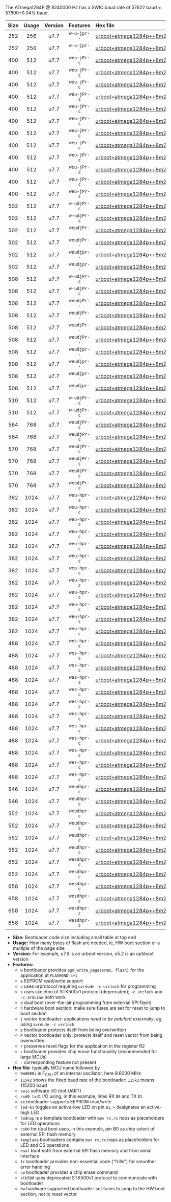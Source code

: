 The ATmega1284P @ 8240000 Hz has a SWIO baud rate of 57622 baud = 57600+0.04% baud.

|Size|Usage|Version|Features|Hex file|
|:-:|:-:|:-:|:-:|:--|
|252|256|u7.7|`w-u-jpr--`|[urboot+atmega1284p++8m2400i+++57k6_swio_rxd0_txd1.hex](https://raw.githubusercontent.com/stefanrueger/urboot.hex/main/mcus/atmega1284p/internal_oscillator/fint++8m2400_Hz/br+++57k6_bps/urboot+atmega1284p++8m2400i+++57k6_swio_rxd0_txd1.hex)|
|252|256|u7.7|`w-u-jpr--`|[urboot+atmega1284p++8m2400i+++57k6_swio_rxd2_txd3.hex](https://raw.githubusercontent.com/stefanrueger/urboot.hex/main/mcus/atmega1284p/internal_oscillator/fint++8m2400_Hz/br+++57k6_bps/urboot+atmega1284p++8m2400i+++57k6_swio_rxd2_txd3.hex)|
|400|512|u7.7|`weu-jPr-c`|[urboot+atmega1284p++8m2400i+++57k6_swio_rxd0_txd1_ee_led+b0_fr_ce.hex](https://raw.githubusercontent.com/stefanrueger/urboot.hex/main/mcus/atmega1284p/internal_oscillator/fint++8m2400_Hz/br+++57k6_bps/urboot+atmega1284p++8m2400i+++57k6_swio_rxd0_txd1_ee_led+b0_fr_ce.hex)|
|400|512|u7.7|`weu-jPr-c`|[urboot+atmega1284p++8m2400i+++57k6_swio_rxd0_txd1_ee_led+b5_fr_ce.hex](https://raw.githubusercontent.com/stefanrueger/urboot.hex/main/mcus/atmega1284p/internal_oscillator/fint++8m2400_Hz/br+++57k6_bps/urboot+atmega1284p++8m2400i+++57k6_swio_rxd0_txd1_ee_led+b5_fr_ce.hex)|
|400|512|u7.7|`weu-jPr-c`|[urboot+atmega1284p++8m2400i+++57k6_swio_rxd0_txd1_ee_led+b7_fr_ce.hex](https://raw.githubusercontent.com/stefanrueger/urboot.hex/main/mcus/atmega1284p/internal_oscillator/fint++8m2400_Hz/br+++57k6_bps/urboot+atmega1284p++8m2400i+++57k6_swio_rxd0_txd1_ee_led+b7_fr_ce.hex)|
|400|512|u7.7|`weu-jPr-c`|[urboot+atmega1284p++8m2400i+++57k6_swio_rxd0_txd1_ee_led+c7_fr_ce.hex](https://raw.githubusercontent.com/stefanrueger/urboot.hex/main/mcus/atmega1284p/internal_oscillator/fint++8m2400_Hz/br+++57k6_bps/urboot+atmega1284p++8m2400i+++57k6_swio_rxd0_txd1_ee_led+c7_fr_ce.hex)|
|400|512|u7.7|`weu-jPr-c`|[urboot+atmega1284p++8m2400i+++57k6_swio_rxd0_txd1_ee_led+d7_fr_ce.hex](https://raw.githubusercontent.com/stefanrueger/urboot.hex/main/mcus/atmega1284p/internal_oscillator/fint++8m2400_Hz/br+++57k6_bps/urboot+atmega1284p++8m2400i+++57k6_swio_rxd0_txd1_ee_led+d7_fr_ce.hex)|
|400|512|u7.7|`weu-jPr-c`|[urboot+atmega1284p++8m2400i+++57k6_swio_rxd0_txd1_ee_lednop_fr_ce.hex](https://raw.githubusercontent.com/stefanrueger/urboot.hex/main/mcus/atmega1284p/internal_oscillator/fint++8m2400_Hz/br+++57k6_bps/urboot+atmega1284p++8m2400i+++57k6_swio_rxd0_txd1_ee_lednop_fr_ce.hex)|
|400|512|u7.7|`weu-jPr-c`|[urboot+atmega1284p++8m2400i+++57k6_swio_rxd2_txd3_ee_led+b0_fr_ce.hex](https://raw.githubusercontent.com/stefanrueger/urboot.hex/main/mcus/atmega1284p/internal_oscillator/fint++8m2400_Hz/br+++57k6_bps/urboot+atmega1284p++8m2400i+++57k6_swio_rxd2_txd3_ee_led+b0_fr_ce.hex)|
|400|512|u7.7|`weu-jPr-c`|[urboot+atmega1284p++8m2400i+++57k6_swio_rxd2_txd3_ee_led+b5_fr_ce.hex](https://raw.githubusercontent.com/stefanrueger/urboot.hex/main/mcus/atmega1284p/internal_oscillator/fint++8m2400_Hz/br+++57k6_bps/urboot+atmega1284p++8m2400i+++57k6_swio_rxd2_txd3_ee_led+b5_fr_ce.hex)|
|400|512|u7.7|`weu-jPr-c`|[urboot+atmega1284p++8m2400i+++57k6_swio_rxd2_txd3_ee_led+b7_fr_ce.hex](https://raw.githubusercontent.com/stefanrueger/urboot.hex/main/mcus/atmega1284p/internal_oscillator/fint++8m2400_Hz/br+++57k6_bps/urboot+atmega1284p++8m2400i+++57k6_swio_rxd2_txd3_ee_led+b7_fr_ce.hex)|
|400|512|u7.7|`weu-jPr-c`|[urboot+atmega1284p++8m2400i+++57k6_swio_rxd2_txd3_ee_led+c7_fr_ce.hex](https://raw.githubusercontent.com/stefanrueger/urboot.hex/main/mcus/atmega1284p/internal_oscillator/fint++8m2400_Hz/br+++57k6_bps/urboot+atmega1284p++8m2400i+++57k6_swio_rxd2_txd3_ee_led+c7_fr_ce.hex)|
|400|512|u7.7|`weu-jPr-c`|[urboot+atmega1284p++8m2400i+++57k6_swio_rxd2_txd3_ee_led+d7_fr_ce.hex](https://raw.githubusercontent.com/stefanrueger/urboot.hex/main/mcus/atmega1284p/internal_oscillator/fint++8m2400_Hz/br+++57k6_bps/urboot+atmega1284p++8m2400i+++57k6_swio_rxd2_txd3_ee_led+d7_fr_ce.hex)|
|400|512|u7.7|`weu-jPr-c`|[urboot+atmega1284p++8m2400i+++57k6_swio_rxd2_txd3_ee_lednop_fr_ce.hex](https://raw.githubusercontent.com/stefanrueger/urboot.hex/main/mcus/atmega1284p/internal_oscillator/fint++8m2400_Hz/br+++57k6_bps/urboot+atmega1284p++8m2400i+++57k6_swio_rxd2_txd3_ee_lednop_fr_ce.hex)|
|502|512|u7.7|`w-udjPr-c`|[urboot+atmega1284p++8m2400i+++57k6_swio_rxd0_txd1_led+c7_csb3_dual_fr_ce.hex](https://raw.githubusercontent.com/stefanrueger/urboot.hex/main/mcus/atmega1284p/internal_oscillator/fint++8m2400_Hz/br+++57k6_bps/urboot+atmega1284p++8m2400i+++57k6_swio_rxd0_txd1_led+c7_csb3_dual_fr_ce.hex)|
|502|512|u7.7|`w-udjPr-c`|[urboot+atmega1284p++8m2400i+++57k6_swio_rxd2_txd3_led+c7_csb3_dual_fr_ce.hex](https://raw.githubusercontent.com/stefanrueger/urboot.hex/main/mcus/atmega1284p/internal_oscillator/fint++8m2400_Hz/br+++57k6_bps/urboot+atmega1284p++8m2400i+++57k6_swio_rxd2_txd3_led+c7_csb3_dual_fr_ce.hex)|
|502|512|u7.7|`weudjPr--`|[urboot+atmega1284p++8m2400i+++57k6_swio_rxd0_txd1_ee_led+c7_csb3_dual.hex](https://raw.githubusercontent.com/stefanrueger/urboot.hex/main/mcus/atmega1284p/internal_oscillator/fint++8m2400_Hz/br+++57k6_bps/urboot+atmega1284p++8m2400i+++57k6_swio_rxd0_txd1_ee_led+c7_csb3_dual.hex)|
|502|512|u7.7|`weudjPr--`|[urboot+atmega1284p++8m2400i+++57k6_swio_rxd2_txd3_ee_led+c7_csb3_dual.hex](https://raw.githubusercontent.com/stefanrueger/urboot.hex/main/mcus/atmega1284p/internal_oscillator/fint++8m2400_Hz/br+++57k6_bps/urboot+atmega1284p++8m2400i+++57k6_swio_rxd2_txd3_ee_led+c7_csb3_dual.hex)|
|502|512|u7.7|`weudjpr--`|[urboot+atmega1284p++8m2400i+++57k6_swio_rxd0_txd1_ee_led+c7_csb3_dual_fr.hex](https://raw.githubusercontent.com/stefanrueger/urboot.hex/main/mcus/atmega1284p/internal_oscillator/fint++8m2400_Hz/br+++57k6_bps/urboot+atmega1284p++8m2400i+++57k6_swio_rxd0_txd1_ee_led+c7_csb3_dual_fr.hex)|
|502|512|u7.7|`weudjpr--`|[urboot+atmega1284p++8m2400i+++57k6_swio_rxd2_txd3_ee_led+c7_csb3_dual_fr.hex](https://raw.githubusercontent.com/stefanrueger/urboot.hex/main/mcus/atmega1284p/internal_oscillator/fint++8m2400_Hz/br+++57k6_bps/urboot+atmega1284p++8m2400i+++57k6_swio_rxd2_txd3_ee_led+c7_csb3_dual_fr.hex)|
|508|512|u7.7|`w-udjPr-c`|[urboot+atmega1284p++8m2400i+++57k6_swio_rxd0_txd1_led+d7_csc7_dual_fr_ce.hex](https://raw.githubusercontent.com/stefanrueger/urboot.hex/main/mcus/atmega1284p/internal_oscillator/fint++8m2400_Hz/br+++57k6_bps/urboot+atmega1284p++8m2400i+++57k6_swio_rxd0_txd1_led+d7_csc7_dual_fr_ce.hex)|
|508|512|u7.7|`w-udjPr-c`|[urboot+atmega1284p++8m2400i+++57k6_swio_rxd2_txd3_led+d7_csc7_dual_fr_ce.hex](https://raw.githubusercontent.com/stefanrueger/urboot.hex/main/mcus/atmega1284p/internal_oscillator/fint++8m2400_Hz/br+++57k6_bps/urboot+atmega1284p++8m2400i+++57k6_swio_rxd2_txd3_led+d7_csc7_dual_fr_ce.hex)|
|508|512|u7.7|`weudjPr--`|[urboot+atmega1284p++8m2400i+++57k6_swio_rxd0_txd1_ee_led+d7_csc7_dual.hex](https://raw.githubusercontent.com/stefanrueger/urboot.hex/main/mcus/atmega1284p/internal_oscillator/fint++8m2400_Hz/br+++57k6_bps/urboot+atmega1284p++8m2400i+++57k6_swio_rxd0_txd1_ee_led+d7_csc7_dual.hex)|
|508|512|u7.7|`weudjPr--`|[urboot+atmega1284p++8m2400i+++57k6_swio_rxd0_txd1_ee_template_dual.hex](https://raw.githubusercontent.com/stefanrueger/urboot.hex/main/mcus/atmega1284p/internal_oscillator/fint++8m2400_Hz/br+++57k6_bps/urboot+atmega1284p++8m2400i+++57k6_swio_rxd0_txd1_ee_template_dual.hex)|
|508|512|u7.7|`weudjPr--`|[urboot+atmega1284p++8m2400i+++57k6_swio_rxd2_txd3_ee_led+d7_csc7_dual.hex](https://raw.githubusercontent.com/stefanrueger/urboot.hex/main/mcus/atmega1284p/internal_oscillator/fint++8m2400_Hz/br+++57k6_bps/urboot+atmega1284p++8m2400i+++57k6_swio_rxd2_txd3_ee_led+d7_csc7_dual.hex)|
|508|512|u7.7|`weudjPr--`|[urboot+atmega1284p++8m2400i+++57k6_swio_rxd2_txd3_ee_template_dual.hex](https://raw.githubusercontent.com/stefanrueger/urboot.hex/main/mcus/atmega1284p/internal_oscillator/fint++8m2400_Hz/br+++57k6_bps/urboot+atmega1284p++8m2400i+++57k6_swio_rxd2_txd3_ee_template_dual.hex)|
|508|512|u7.7|`weudjpr--`|[urboot+atmega1284p++8m2400i+++57k6_swio_rxd0_txd1_ee_led+d7_csc7_dual_fr.hex](https://raw.githubusercontent.com/stefanrueger/urboot.hex/main/mcus/atmega1284p/internal_oscillator/fint++8m2400_Hz/br+++57k6_bps/urboot+atmega1284p++8m2400i+++57k6_swio_rxd0_txd1_ee_led+d7_csc7_dual_fr.hex)|
|508|512|u7.7|`weudjpr--`|[urboot+atmega1284p++8m2400i+++57k6_swio_rxd0_txd1_ee_template_dual_fr.hex](https://raw.githubusercontent.com/stefanrueger/urboot.hex/main/mcus/atmega1284p/internal_oscillator/fint++8m2400_Hz/br+++57k6_bps/urboot+atmega1284p++8m2400i+++57k6_swio_rxd0_txd1_ee_template_dual_fr.hex)|
|508|512|u7.7|`weudjpr--`|[urboot+atmega1284p++8m2400i+++57k6_swio_rxd2_txd3_ee_led+d7_csc7_dual_fr.hex](https://raw.githubusercontent.com/stefanrueger/urboot.hex/main/mcus/atmega1284p/internal_oscillator/fint++8m2400_Hz/br+++57k6_bps/urboot+atmega1284p++8m2400i+++57k6_swio_rxd2_txd3_ee_led+d7_csc7_dual_fr.hex)|
|508|512|u7.7|`weudjpr--`|[urboot+atmega1284p++8m2400i+++57k6_swio_rxd2_txd3_ee_template_dual_fr.hex](https://raw.githubusercontent.com/stefanrueger/urboot.hex/main/mcus/atmega1284p/internal_oscillator/fint++8m2400_Hz/br+++57k6_bps/urboot+atmega1284p++8m2400i+++57k6_swio_rxd2_txd3_ee_template_dual_fr.hex)|
|510|512|u7.7|`w-udjPr-c`|[urboot+atmega1284p++8m2400i+++57k6_swio_rxd0_txd1_template_dual_fr_ce.hex](https://raw.githubusercontent.com/stefanrueger/urboot.hex/main/mcus/atmega1284p/internal_oscillator/fint++8m2400_Hz/br+++57k6_bps/urboot+atmega1284p++8m2400i+++57k6_swio_rxd0_txd1_template_dual_fr_ce.hex)|
|510|512|u7.7|`w-udjPr-c`|[urboot+atmega1284p++8m2400i+++57k6_swio_rxd2_txd3_template_dual_fr_ce.hex](https://raw.githubusercontent.com/stefanrueger/urboot.hex/main/mcus/atmega1284p/internal_oscillator/fint++8m2400_Hz/br+++57k6_bps/urboot+atmega1284p++8m2400i+++57k6_swio_rxd2_txd3_template_dual_fr_ce.hex)|
|564|768|u7.7|`weudjPr-c`|[urboot+atmega1284p++8m2400i+++57k6_swio_rxd0_txd1_ee_led+c7_csb3_dual_fr_ce.hex](https://raw.githubusercontent.com/stefanrueger/urboot.hex/main/mcus/atmega1284p/internal_oscillator/fint++8m2400_Hz/br+++57k6_bps/urboot+atmega1284p++8m2400i+++57k6_swio_rxd0_txd1_ee_led+c7_csb3_dual_fr_ce.hex)|
|564|768|u7.7|`weudjPr-c`|[urboot+atmega1284p++8m2400i+++57k6_swio_rxd2_txd3_ee_led+c7_csb3_dual_fr_ce.hex](https://raw.githubusercontent.com/stefanrueger/urboot.hex/main/mcus/atmega1284p/internal_oscillator/fint++8m2400_Hz/br+++57k6_bps/urboot+atmega1284p++8m2400i+++57k6_swio_rxd2_txd3_ee_led+c7_csb3_dual_fr_ce.hex)|
|570|768|u7.7|`weudjPr-c`|[urboot+atmega1284p++8m2400i+++57k6_swio_rxd0_txd1_ee_led+d7_csc7_dual_fr_ce.hex](https://raw.githubusercontent.com/stefanrueger/urboot.hex/main/mcus/atmega1284p/internal_oscillator/fint++8m2400_Hz/br+++57k6_bps/urboot+atmega1284p++8m2400i+++57k6_swio_rxd0_txd1_ee_led+d7_csc7_dual_fr_ce.hex)|
|570|768|u7.7|`weudjPr-c`|[urboot+atmega1284p++8m2400i+++57k6_swio_rxd0_txd1_ee_template_dual_fr_ce.hex](https://raw.githubusercontent.com/stefanrueger/urboot.hex/main/mcus/atmega1284p/internal_oscillator/fint++8m2400_Hz/br+++57k6_bps/urboot+atmega1284p++8m2400i+++57k6_swio_rxd0_txd1_ee_template_dual_fr_ce.hex)|
|570|768|u7.7|`weudjPr-c`|[urboot+atmega1284p++8m2400i+++57k6_swio_rxd2_txd3_ee_led+d7_csc7_dual_fr_ce.hex](https://raw.githubusercontent.com/stefanrueger/urboot.hex/main/mcus/atmega1284p/internal_oscillator/fint++8m2400_Hz/br+++57k6_bps/urboot+atmega1284p++8m2400i+++57k6_swio_rxd2_txd3_ee_led+d7_csc7_dual_fr_ce.hex)|
|570|768|u7.7|`weudjPr-c`|[urboot+atmega1284p++8m2400i+++57k6_swio_rxd2_txd3_ee_template_dual_fr_ce.hex](https://raw.githubusercontent.com/stefanrueger/urboot.hex/main/mcus/atmega1284p/internal_oscillator/fint++8m2400_Hz/br+++57k6_bps/urboot+atmega1284p++8m2400i+++57k6_swio_rxd2_txd3_ee_template_dual_fr_ce.hex)|
|382|1024|u7.7|`weu-hpr-c`|[urboot+atmega1284p++8m2400i+++57k6_swio_rxd0_txd1_ee_led+b0_fr_ce_hw.hex](https://raw.githubusercontent.com/stefanrueger/urboot.hex/main/mcus/atmega1284p/internal_oscillator/fint++8m2400_Hz/br+++57k6_bps/urboot+atmega1284p++8m2400i+++57k6_swio_rxd0_txd1_ee_led+b0_fr_ce_hw.hex)|
|382|1024|u7.7|`weu-hpr-c`|[urboot+atmega1284p++8m2400i+++57k6_swio_rxd0_txd1_ee_led+b5_fr_ce_hw.hex](https://raw.githubusercontent.com/stefanrueger/urboot.hex/main/mcus/atmega1284p/internal_oscillator/fint++8m2400_Hz/br+++57k6_bps/urboot+atmega1284p++8m2400i+++57k6_swio_rxd0_txd1_ee_led+b5_fr_ce_hw.hex)|
|382|1024|u7.7|`weu-hpr-c`|[urboot+atmega1284p++8m2400i+++57k6_swio_rxd0_txd1_ee_led+b7_fr_ce_hw.hex](https://raw.githubusercontent.com/stefanrueger/urboot.hex/main/mcus/atmega1284p/internal_oscillator/fint++8m2400_Hz/br+++57k6_bps/urboot+atmega1284p++8m2400i+++57k6_swio_rxd0_txd1_ee_led+b7_fr_ce_hw.hex)|
|382|1024|u7.7|`weu-hpr-c`|[urboot+atmega1284p++8m2400i+++57k6_swio_rxd0_txd1_ee_led+c7_fr_ce_hw.hex](https://raw.githubusercontent.com/stefanrueger/urboot.hex/main/mcus/atmega1284p/internal_oscillator/fint++8m2400_Hz/br+++57k6_bps/urboot+atmega1284p++8m2400i+++57k6_swio_rxd0_txd1_ee_led+c7_fr_ce_hw.hex)|
|382|1024|u7.7|`weu-hpr-c`|[urboot+atmega1284p++8m2400i+++57k6_swio_rxd0_txd1_ee_led+d7_fr_ce_hw.hex](https://raw.githubusercontent.com/stefanrueger/urboot.hex/main/mcus/atmega1284p/internal_oscillator/fint++8m2400_Hz/br+++57k6_bps/urboot+atmega1284p++8m2400i+++57k6_swio_rxd0_txd1_ee_led+d7_fr_ce_hw.hex)|
|382|1024|u7.7|`weu-hpr-c`|[urboot+atmega1284p++8m2400i+++57k6_swio_rxd0_txd1_ee_lednop_fr_ce_hw.hex](https://raw.githubusercontent.com/stefanrueger/urboot.hex/main/mcus/atmega1284p/internal_oscillator/fint++8m2400_Hz/br+++57k6_bps/urboot+atmega1284p++8m2400i+++57k6_swio_rxd0_txd1_ee_lednop_fr_ce_hw.hex)|
|382|1024|u7.7|`weu-hpr-c`|[urboot+atmega1284p++8m2400i+++57k6_swio_rxd2_txd3_ee_led+b0_fr_ce_hw.hex](https://raw.githubusercontent.com/stefanrueger/urboot.hex/main/mcus/atmega1284p/internal_oscillator/fint++8m2400_Hz/br+++57k6_bps/urboot+atmega1284p++8m2400i+++57k6_swio_rxd2_txd3_ee_led+b0_fr_ce_hw.hex)|
|382|1024|u7.7|`weu-hpr-c`|[urboot+atmega1284p++8m2400i+++57k6_swio_rxd2_txd3_ee_led+b5_fr_ce_hw.hex](https://raw.githubusercontent.com/stefanrueger/urboot.hex/main/mcus/atmega1284p/internal_oscillator/fint++8m2400_Hz/br+++57k6_bps/urboot+atmega1284p++8m2400i+++57k6_swio_rxd2_txd3_ee_led+b5_fr_ce_hw.hex)|
|382|1024|u7.7|`weu-hpr-c`|[urboot+atmega1284p++8m2400i+++57k6_swio_rxd2_txd3_ee_led+b7_fr_ce_hw.hex](https://raw.githubusercontent.com/stefanrueger/urboot.hex/main/mcus/atmega1284p/internal_oscillator/fint++8m2400_Hz/br+++57k6_bps/urboot+atmega1284p++8m2400i+++57k6_swio_rxd2_txd3_ee_led+b7_fr_ce_hw.hex)|
|382|1024|u7.7|`weu-hpr-c`|[urboot+atmega1284p++8m2400i+++57k6_swio_rxd2_txd3_ee_led+c7_fr_ce_hw.hex](https://raw.githubusercontent.com/stefanrueger/urboot.hex/main/mcus/atmega1284p/internal_oscillator/fint++8m2400_Hz/br+++57k6_bps/urboot+atmega1284p++8m2400i+++57k6_swio_rxd2_txd3_ee_led+c7_fr_ce_hw.hex)|
|382|1024|u7.7|`weu-hpr-c`|[urboot+atmega1284p++8m2400i+++57k6_swio_rxd2_txd3_ee_led+d7_fr_ce_hw.hex](https://raw.githubusercontent.com/stefanrueger/urboot.hex/main/mcus/atmega1284p/internal_oscillator/fint++8m2400_Hz/br+++57k6_bps/urboot+atmega1284p++8m2400i+++57k6_swio_rxd2_txd3_ee_led+d7_fr_ce_hw.hex)|
|382|1024|u7.7|`weu-hpr-c`|[urboot+atmega1284p++8m2400i+++57k6_swio_rxd2_txd3_ee_lednop_fr_ce_hw.hex](https://raw.githubusercontent.com/stefanrueger/urboot.hex/main/mcus/atmega1284p/internal_oscillator/fint++8m2400_Hz/br+++57k6_bps/urboot+atmega1284p++8m2400i+++57k6_swio_rxd2_txd3_ee_lednop_fr_ce_hw.hex)|
|488|1024|u7.7|`wes-hpr-c`|[urboot+atmega1284p++8m2400i+++57k6_swio_rxd0_txd1_ee_led+b0_fr_ce_stk500_hw.hex](https://raw.githubusercontent.com/stefanrueger/urboot.hex/main/mcus/atmega1284p/internal_oscillator/fint++8m2400_Hz/br+++57k6_bps/urboot+atmega1284p++8m2400i+++57k6_swio_rxd0_txd1_ee_led+b0_fr_ce_stk500_hw.hex)|
|488|1024|u7.7|`wes-hpr-c`|[urboot+atmega1284p++8m2400i+++57k6_swio_rxd0_txd1_ee_led+b5_fr_ce_stk500_hw.hex](https://raw.githubusercontent.com/stefanrueger/urboot.hex/main/mcus/atmega1284p/internal_oscillator/fint++8m2400_Hz/br+++57k6_bps/urboot+atmega1284p++8m2400i+++57k6_swio_rxd0_txd1_ee_led+b5_fr_ce_stk500_hw.hex)|
|488|1024|u7.7|`wes-hpr-c`|[urboot+atmega1284p++8m2400i+++57k6_swio_rxd0_txd1_ee_led+b7_fr_ce_stk500_hw.hex](https://raw.githubusercontent.com/stefanrueger/urboot.hex/main/mcus/atmega1284p/internal_oscillator/fint++8m2400_Hz/br+++57k6_bps/urboot+atmega1284p++8m2400i+++57k6_swio_rxd0_txd1_ee_led+b7_fr_ce_stk500_hw.hex)|
|488|1024|u7.7|`wes-hpr-c`|[urboot+atmega1284p++8m2400i+++57k6_swio_rxd0_txd1_ee_led+c7_fr_ce_stk500_hw.hex](https://raw.githubusercontent.com/stefanrueger/urboot.hex/main/mcus/atmega1284p/internal_oscillator/fint++8m2400_Hz/br+++57k6_bps/urboot+atmega1284p++8m2400i+++57k6_swio_rxd0_txd1_ee_led+c7_fr_ce_stk500_hw.hex)|
|488|1024|u7.7|`wes-hpr-c`|[urboot+atmega1284p++8m2400i+++57k6_swio_rxd0_txd1_ee_led+d7_fr_ce_stk500_hw.hex](https://raw.githubusercontent.com/stefanrueger/urboot.hex/main/mcus/atmega1284p/internal_oscillator/fint++8m2400_Hz/br+++57k6_bps/urboot+atmega1284p++8m2400i+++57k6_swio_rxd0_txd1_ee_led+d7_fr_ce_stk500_hw.hex)|
|488|1024|u7.7|`wes-hpr-c`|[urboot+atmega1284p++8m2400i+++57k6_swio_rxd0_txd1_ee_lednop_fr_ce_stk500_hw.hex](https://raw.githubusercontent.com/stefanrueger/urboot.hex/main/mcus/atmega1284p/internal_oscillator/fint++8m2400_Hz/br+++57k6_bps/urboot+atmega1284p++8m2400i+++57k6_swio_rxd0_txd1_ee_lednop_fr_ce_stk500_hw.hex)|
|488|1024|u7.7|`wes-hpr-c`|[urboot+atmega1284p++8m2400i+++57k6_swio_rxd2_txd3_ee_led+b0_fr_ce_stk500_hw.hex](https://raw.githubusercontent.com/stefanrueger/urboot.hex/main/mcus/atmega1284p/internal_oscillator/fint++8m2400_Hz/br+++57k6_bps/urboot+atmega1284p++8m2400i+++57k6_swio_rxd2_txd3_ee_led+b0_fr_ce_stk500_hw.hex)|
|488|1024|u7.7|`wes-hpr-c`|[urboot+atmega1284p++8m2400i+++57k6_swio_rxd2_txd3_ee_led+b5_fr_ce_stk500_hw.hex](https://raw.githubusercontent.com/stefanrueger/urboot.hex/main/mcus/atmega1284p/internal_oscillator/fint++8m2400_Hz/br+++57k6_bps/urboot+atmega1284p++8m2400i+++57k6_swio_rxd2_txd3_ee_led+b5_fr_ce_stk500_hw.hex)|
|488|1024|u7.7|`wes-hpr-c`|[urboot+atmega1284p++8m2400i+++57k6_swio_rxd2_txd3_ee_led+b7_fr_ce_stk500_hw.hex](https://raw.githubusercontent.com/stefanrueger/urboot.hex/main/mcus/atmega1284p/internal_oscillator/fint++8m2400_Hz/br+++57k6_bps/urboot+atmega1284p++8m2400i+++57k6_swio_rxd2_txd3_ee_led+b7_fr_ce_stk500_hw.hex)|
|488|1024|u7.7|`wes-hpr-c`|[urboot+atmega1284p++8m2400i+++57k6_swio_rxd2_txd3_ee_led+c7_fr_ce_stk500_hw.hex](https://raw.githubusercontent.com/stefanrueger/urboot.hex/main/mcus/atmega1284p/internal_oscillator/fint++8m2400_Hz/br+++57k6_bps/urboot+atmega1284p++8m2400i+++57k6_swio_rxd2_txd3_ee_led+c7_fr_ce_stk500_hw.hex)|
|488|1024|u7.7|`wes-hpr-c`|[urboot+atmega1284p++8m2400i+++57k6_swio_rxd2_txd3_ee_led+d7_fr_ce_stk500_hw.hex](https://raw.githubusercontent.com/stefanrueger/urboot.hex/main/mcus/atmega1284p/internal_oscillator/fint++8m2400_Hz/br+++57k6_bps/urboot+atmega1284p++8m2400i+++57k6_swio_rxd2_txd3_ee_led+d7_fr_ce_stk500_hw.hex)|
|488|1024|u7.7|`wes-hpr-c`|[urboot+atmega1284p++8m2400i+++57k6_swio_rxd2_txd3_ee_lednop_fr_ce_stk500_hw.hex](https://raw.githubusercontent.com/stefanrueger/urboot.hex/main/mcus/atmega1284p/internal_oscillator/fint++8m2400_Hz/br+++57k6_bps/urboot+atmega1284p++8m2400i+++57k6_swio_rxd2_txd3_ee_lednop_fr_ce_stk500_hw.hex)|
|546|1024|u7.7|`weudhpr-c`|[urboot+atmega1284p++8m2400i+++57k6_swio_rxd0_txd1_ee_led+c7_csb3_dual_fr_ce_hw.hex](https://raw.githubusercontent.com/stefanrueger/urboot.hex/main/mcus/atmega1284p/internal_oscillator/fint++8m2400_Hz/br+++57k6_bps/urboot+atmega1284p++8m2400i+++57k6_swio_rxd0_txd1_ee_led+c7_csb3_dual_fr_ce_hw.hex)|
|546|1024|u7.7|`weudhpr-c`|[urboot+atmega1284p++8m2400i+++57k6_swio_rxd2_txd3_ee_led+c7_csb3_dual_fr_ce_hw.hex](https://raw.githubusercontent.com/stefanrueger/urboot.hex/main/mcus/atmega1284p/internal_oscillator/fint++8m2400_Hz/br+++57k6_bps/urboot+atmega1284p++8m2400i+++57k6_swio_rxd2_txd3_ee_led+c7_csb3_dual_fr_ce_hw.hex)|
|552|1024|u7.7|`weudhpr-c`|[urboot+atmega1284p++8m2400i+++57k6_swio_rxd0_txd1_ee_led+d7_csc7_dual_fr_ce_hw.hex](https://raw.githubusercontent.com/stefanrueger/urboot.hex/main/mcus/atmega1284p/internal_oscillator/fint++8m2400_Hz/br+++57k6_bps/urboot+atmega1284p++8m2400i+++57k6_swio_rxd0_txd1_ee_led+d7_csc7_dual_fr_ce_hw.hex)|
|552|1024|u7.7|`weudhpr-c`|[urboot+atmega1284p++8m2400i+++57k6_swio_rxd0_txd1_ee_template_dual_fr_ce_hw.hex](https://raw.githubusercontent.com/stefanrueger/urboot.hex/main/mcus/atmega1284p/internal_oscillator/fint++8m2400_Hz/br+++57k6_bps/urboot+atmega1284p++8m2400i+++57k6_swio_rxd0_txd1_ee_template_dual_fr_ce_hw.hex)|
|552|1024|u7.7|`weudhpr-c`|[urboot+atmega1284p++8m2400i+++57k6_swio_rxd2_txd3_ee_led+d7_csc7_dual_fr_ce_hw.hex](https://raw.githubusercontent.com/stefanrueger/urboot.hex/main/mcus/atmega1284p/internal_oscillator/fint++8m2400_Hz/br+++57k6_bps/urboot+atmega1284p++8m2400i+++57k6_swio_rxd2_txd3_ee_led+d7_csc7_dual_fr_ce_hw.hex)|
|552|1024|u7.7|`weudhpr-c`|[urboot+atmega1284p++8m2400i+++57k6_swio_rxd2_txd3_ee_template_dual_fr_ce_hw.hex](https://raw.githubusercontent.com/stefanrueger/urboot.hex/main/mcus/atmega1284p/internal_oscillator/fint++8m2400_Hz/br+++57k6_bps/urboot+atmega1284p++8m2400i+++57k6_swio_rxd2_txd3_ee_template_dual_fr_ce_hw.hex)|
|652|1024|u7.7|`wesdhpr-c`|[urboot+atmega1284p++8m2400i+++57k6_swio_rxd0_txd1_ee_led+c7_csb3_dual_fr_ce_stk500_hw.hex](https://raw.githubusercontent.com/stefanrueger/urboot.hex/main/mcus/atmega1284p/internal_oscillator/fint++8m2400_Hz/br+++57k6_bps/urboot+atmega1284p++8m2400i+++57k6_swio_rxd0_txd1_ee_led+c7_csb3_dual_fr_ce_stk500_hw.hex)|
|652|1024|u7.7|`wesdhpr-c`|[urboot+atmega1284p++8m2400i+++57k6_swio_rxd2_txd3_ee_led+c7_csb3_dual_fr_ce_stk500_hw.hex](https://raw.githubusercontent.com/stefanrueger/urboot.hex/main/mcus/atmega1284p/internal_oscillator/fint++8m2400_Hz/br+++57k6_bps/urboot+atmega1284p++8m2400i+++57k6_swio_rxd2_txd3_ee_led+c7_csb3_dual_fr_ce_stk500_hw.hex)|
|658|1024|u7.7|`wesdhpr-c`|[urboot+atmega1284p++8m2400i+++57k6_swio_rxd0_txd1_ee_led+d7_csc7_dual_fr_ce_stk500_hw.hex](https://raw.githubusercontent.com/stefanrueger/urboot.hex/main/mcus/atmega1284p/internal_oscillator/fint++8m2400_Hz/br+++57k6_bps/urboot+atmega1284p++8m2400i+++57k6_swio_rxd0_txd1_ee_led+d7_csc7_dual_fr_ce_stk500_hw.hex)|
|658|1024|u7.7|`wesdhpr-c`|[urboot+atmega1284p++8m2400i+++57k6_swio_rxd0_txd1_ee_template_dual_fr_ce_stk500_hw.hex](https://raw.githubusercontent.com/stefanrueger/urboot.hex/main/mcus/atmega1284p/internal_oscillator/fint++8m2400_Hz/br+++57k6_bps/urboot+atmega1284p++8m2400i+++57k6_swio_rxd0_txd1_ee_template_dual_fr_ce_stk500_hw.hex)|
|658|1024|u7.7|`wesdhpr-c`|[urboot+atmega1284p++8m2400i+++57k6_swio_rxd2_txd3_ee_led+d7_csc7_dual_fr_ce_stk500_hw.hex](https://raw.githubusercontent.com/stefanrueger/urboot.hex/main/mcus/atmega1284p/internal_oscillator/fint++8m2400_Hz/br+++57k6_bps/urboot+atmega1284p++8m2400i+++57k6_swio_rxd2_txd3_ee_led+d7_csc7_dual_fr_ce_stk500_hw.hex)|
|658|1024|u7.7|`wesdhpr-c`|[urboot+atmega1284p++8m2400i+++57k6_swio_rxd2_txd3_ee_template_dual_fr_ce_stk500_hw.hex](https://raw.githubusercontent.com/stefanrueger/urboot.hex/main/mcus/atmega1284p/internal_oscillator/fint++8m2400_Hz/br+++57k6_bps/urboot+atmega1284p++8m2400i+++57k6_swio_rxd2_txd3_ee_template_dual_fr_ce_stk500_hw.hex)|

- **Size:** Bootloader code size including small table at top end
- **Usage:** How many bytes of flash are needed, ie, HW boot section or a multiple of the page size
- **Version:** For example, u7.6 is an urboot version, o5.2 is an optiboot version
- **Features:**
  + `w` bootloader provides `pgm_write_page(sram, flash)` for the application at `FLASHEND-4+1`
  + `e` EEPROM read/write support
  + `u` uses urprotocol requiring `avrdude -c urclock` for programming
  + `s` uses skeleton of STK500v1 protocol (deprecated); `-c urclock` and `-c arduino` both work
  + `d` dual boot (over-the-air programming from external SPI flash)
  + `h` hardware boot section: make sure fuses are set for reset to jump to boot section
  + `j` vector bootloader: applications *need to be patched externally*, eg, using `avrdude -c urclock`
  + `p` bootloader protects itself from being overwritten
  + `P` vector bootloader only: protects itself and reset vector from being overwritten
  + `r` preserves reset flags for the application in the register R2
  + `c` bootloader provides chip erase functionality (recommended for large MCUs)
  + `-` corresponding feature not present
- **Hex file:** typically MCU name followed by
  + `9m6000i` is F<sub>CPU</sub> of an internal oscillator, here 9.6000 MHz
  + `115k2` shows the fixed baud rate of the bootloader: `115k2` means 115200 baud
  + `swio` software I/O (not UART)
  + `rxd0 txd1` I/O using, in this example, lines RX `D0` and TX `D1`
  + `ee` bootloader supports EEPROM read/write
  + `led-b1` toggles an active-low LED on pin `B1`, `+` designates an active-high LED
  + `lednop` is a template bootloader with `mov rx,rx` nops as placeholders for LED operations
  + `csb0` for dual boot uses, in this example, pin B0 as chip select of external SPI flash memory
  + `template` bootloaders contains `mov rx,rx` nops as placeholders for LED and CS operations
  + `dual` boot both from external SPI flash memory and from serial interface
  + `fr` bootloader provides non-essential code ("frills") for smoother error handling
  + `ce` bootloader provides a chip erase command
  + `stk500` uses deprecated STK500v1 protocol to communicate with bootloader
  + `hw` hardware supported bootloader: set fuses to jump to the HW boot section, not to reset vector

